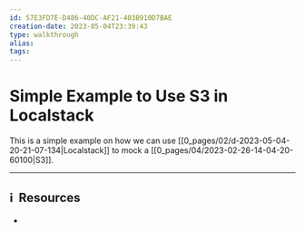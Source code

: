 ```yaml
---
id: 57E3FD7E-D486-40DC-AF21-403B910D7BAE
creation-date: 2023-05-04T23:39:43 
type: walkthrough
alias:  
tags: 
---
```


# Simple Example to Use S3 in Localstack

This is a simple example on how we can use [[0_pages/02/d-2023-05-04-20-21-07-134|Localstack]] to mock a [[0_pages/04/2023-02-26-14-04-20-60100|S3]]. 






---
## ℹ️  Resources
- 